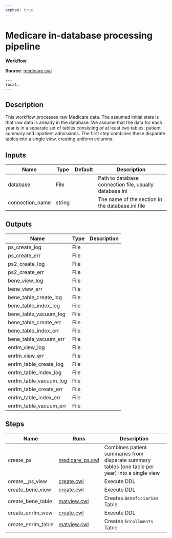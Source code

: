 ```yaml
---
orphan: true
---
```

# Medicare in-database processing pipeline
**Workflow**

**Source**: [medicare.cwl](../pipeline/medicare_beneficiaries.rst)

```{contents}
---
local:
---
```

## Description
This workflow processes raw Medicare data. The assumed initial state
is that raw data is already in the database. We assume that the data
for each year is in a separate set of tables consisting of at least
two tables: patient summary and inpatient admissions. The first step
combines these disparate tables into a single view, creating uniform
columns.


## Inputs

| Name            | Type   | Default | Description                                            |
|-----------------|--------|---------|--------------------------------------------------------|
| database        | File   |         | Path to database connection file, usually database.ini |
| connection_name | string |         | The name of the section in the database.ini file       |

## Outputs

| Name                   | Type | Description |
|------------------------|------|-------------|
| ps_create_log          | File |             |
| ps_create_err          | File |             |
| ps2_create_log         | File |             |
| ps2_create_err         | File |             |
| bene_view_log          | File |             |
| bene_view_err          | File |             |
| bene_table_create_log  | File |             |
| bene_table_index_log   | File |             |
| bene_table_vacuum_log  | File |             |
| bene_table_create_err  | File |             |
| bene_table_index_err   | File |             |
| bene_table_vacuum_err  | File |             |
| enrlm_view_log         | File |             |
| enrlm_view_err         | File |             |
| enrlm_table_create_log | File |             |
| enrlm_table_index_log  | File |             |
| enrlm_table_vacuum_log | File |             |
| enrlm_table_create_err | File |             |
| enrlm_table_index_err  | File |             |
| enrlm_table_vacuum_err | File |             |

## Steps

| Name               | Runs                              | Description                                                                                      |
|--------------------|-----------------------------------|--------------------------------------------------------------------------------------------------|
| create_ps          | [medicare_ps.cwl](medicare_ps.md) | Combines patient summaries from disparate summary tables (one table per year) into a single view |
| create__ps_view    | [create.cwl](create.md)           | Execute DDL                                                                                      |
| create_bene_view   | [create.cwl](create.md)           | Execute DDL                                                                                      |
| create_bene_table  | [matview.cwl](matview.md)         | Creates `Beneficiaries` Table                                                                    |
| create_enrlm_view  | [create.cwl](create.md)           | Execute DDL                                                                                      |
| create_enrlm_table | [matview.cwl](matview.md)         | Creates `Enrollments` Table                                                                      |

